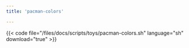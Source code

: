 ```yaml
---
title: 'pacman-colors'

---
```


{{< code file="/files/docs/scripts/toys/pacman-colors.sh" language="sh" download="true" >}}

